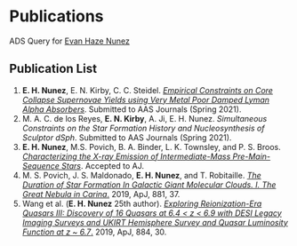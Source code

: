 # Publications

ADS Query for [Evan Haze Nunez](https://ui.adsabs.harvard.edu/#search/q=%20%20author%3A%22Haze%20Nunez%2C%20Evan%22&sort=date%20desc%2C%20bibcode%20desc&p_=0)

## Publication List
1. **E. H. Nunez**, E. N. Kirby, C. C. Steidel. [*Empirical Constraints on Core Collapse Supernovae Yields using Very Metal Poor Damped Lyman Alpha Absorbers*](https://arxiv.org/abs/2108.00659). Submitted to AAS Journals (Spring 2021).
2. M. A. C. de los Reyes, **E. N. Kirby**, A. Ji, E. H. Nunez. *Simultaneous Constraints on the Star Formation History and Nucleosynthesis of Sculptor dSph*. Submitted to AAS Journals (Spring 2021).
3. **E. H. Nunez**, M.S. Povich, B. A. Binder, L. K. Townsley, and P. S. Broos. [*Characterizing the X-ray Emission of Intermediate-Mass Pre-Main-Sequence Stars*](https://arxiv.org/abs/2103.13376). Accepted to AJ.
4. M. S. Povich, J. S. Maldonado, **E. H. Nunez**, and T. Robitaille. [*The Duration of Star Formation In Galactic Giant Molecular Clouds. I. The Great Nebula in Carina*.](https://ui.adsabs.harvard.edu/abs/2019ApJ...881...37P/abstract) 2019, ApJ, 881, 37. 
5. Wang et al. (**E. H. Nunez** 25th author). [*Exploring Reionization-Era Quasars III: Discovery of 16 Quasars at 6.4 < z < 6.9 with DESI Legacy Imaging Surveys and UKIRT Hemisphere Survey and Quasar Luminosity Function at z ~ 6.7*.](https://ui.adsabs.harvard.edu/abs/2019ApJ...884...30W/abstract) 2019, ApJ, 884, 30.
